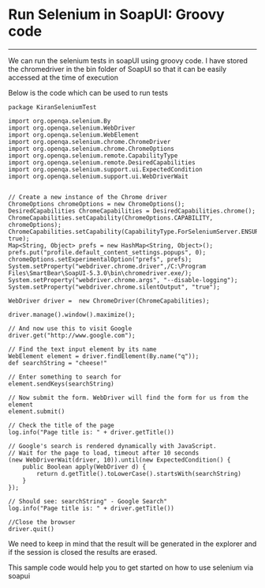 # Run Selenium in SoapUI: Groovy code

---

We can run the selenium tests in soapUI using groovy code. I have stored the chromedriver in the bin folder of SoapUI so that it can be easily accessed at the time of execution

Below is the code which can be used to run tests

```
package KiranSeleniumTest

import org.openqa.selenium.By
import org.openqa.selenium.WebDriver
import org.openqa.selenium.WebElement
import org.openqa.selenium.chrome.ChromeDriver
import org.openqa.selenium.chrome.ChromeOptions
import org.openqa.selenium.remote.CapabilityType
import org.openqa.selenium.remote.DesiredCapabilities
import org.openqa.selenium.support.ui.ExpectedCondition
import org.openqa.selenium.support.ui.WebDriverWait


// Create a new instance of the Chrome driver
ChromeOptions chromeOptions = new ChromeOptions();
DesiredCapabilities ChromeCapabilities = DesiredCapabilities.chrome();
ChromeCapabilities.setCapability(ChromeOptions.CAPABILITY, chromeOptions);					
ChromeCapabilities.setCapability(CapabilityType.ForSeleniumServer.ENSURING_CLEAN_SESSION, true); 
Map<String, Object> prefs = new HashMap<String, Object>();
prefs.put("profile.default_content_settings.popups", 0);
chromeOptions.setExperimentalOption("prefs", prefs);
System.setProperty("webdriver.chrome.driver",/C:\Program Files\SmartBear\SoapUI-5.3.0\bin\chromedriver.exe/);
System.setProperty("webdriver.chrome.args", "--disable-logging");
System.setProperty("webdriver.chrome.silentOutput", "true");

WebDriver driver =  new ChromeDriver(ChromeCapabilities);

driver.manage().window().maximize();
 
// And now use this to visit Google
driver.get("http://www.google.com");

// Find the text input element by its name
WebElement element = driver.findElement(By.name("q"));
def searchString = "cheese!"

// Enter something to search for
element.sendKeys(searchString)

// Now submit the form. WebDriver will find the form for us from the element
element.submit()

// Check the title of the page
log.info("Page title is: " + driver.getTitle())

// Google's search is rendered dynamically with JavaScript.
// Wait for the page to load, timeout after 10 seconds
(new WebDriverWait(driver, 10)).until(new ExpectedCondition() {
    public Boolean apply(WebDriver d) {
        return d.getTitle().toLowerCase().startsWith(searchString)
    }
});

// Should see: searchString" - Google Search"
log.info("Page title is: " + driver.getTitle())

//Close the browser
driver.quit()
```

We need to keep in mind that the result will be generated in the explorer and if the session is closed the results are erased.

This sample code would help you to get started on how to use selenium via soapui

